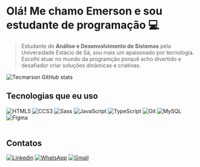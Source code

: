 # Olá! Me chamo Emerson e sou estudante de programação 💻

> Estudante de **Análise e Desenvolvimento de Sistemas** pela Universidade Estácio de Sá, sou mais um apaixonado por tecnologia. Escolhi atuar no mundo da programção porquê acho divertido e desafiador criar soluções dinâmicas e criativas. 

![Tecmarson GitHub stats](https://github-readme-stats.vercel.app/api?username=Tecmarson&show_icons=true&theme=)</br>

## Tecnologias que eu uso

<div style="display: inline_block">
    <img align="center" alt="HTML5" src="https://img.shields.io/badge/HTML5-E34F26?style=for-the-badge&logo=html5&logoColor=white">
    <img align="center" alt="CCS3" src="https://img.shields.io/badge/CSS3-1572B6?style=for-the-badge&logo=css3&logoColor=white">
    <img align="center" alt="Sass" src="https://img.shields.io/badge/Sass-CC6699?style=for-the-badge&logo=sass&logoColor=white">
    <img align="center" alt="JavaScript" src="https://img.shields.io/badge/JavaScript-323330?style=for-the-badge&logo=javascript&logoColor=F7DF1E">
    <img align="center" alt="TypeScript" src="https://img.shields.io/badge/TypeScript-323330?style=for-the-badge&logo=typescript&logoColor=007ACC">
    <img align="center" alt="Git" src="https://img.shields.io/badge/GIT-E44C30?style=for-the-badge&logo=git&logoColor=white">
    <img align="center" alt="MySQL" src="https://img.shields.io/badge/MySQL-005C84?style=for-the-badge&logo=mysql&logoColor=white">
    <img align="center" alt="Figma" src="https://img.shields.io/badge/Figma-332FD0?style=for-the-badge&logo=figma&logoColor=white">
</div> </br>



## Contatos </br>
[![Linkedin](https://img.shields.io/badge/LinkedIn-0077B5?style=for-the-badge&logo=linkedin&logoColor=white)](https://www.linkedin.com/in/emerson-fran%C3%A7a-silva/)
[![WhatsApp](https://img.shields.io/badge/WhatsApp-25D366?style=for-the-badge&logo=whatsapp&logoColor=white)](https://www.wa.link/71b0l4)
[![Gmail](https://img.shields.io/badge/Gmail-D14836?style=for-the-badge&logo=gmail&logoColor=white)](mailto:mars.cesc@gmail.com)
